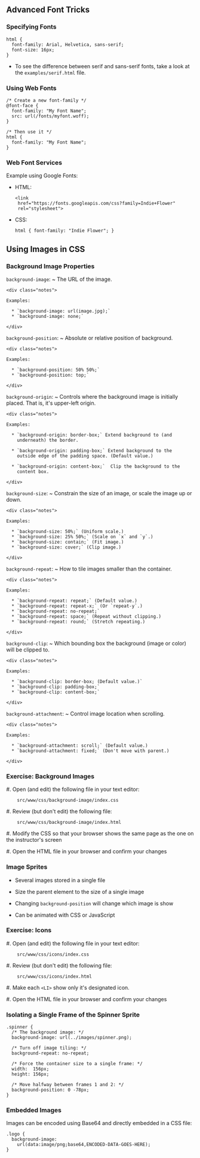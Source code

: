 ## Advanced Font Tricks

### Specifying Fonts

~~~ {.css}
html {
  font-family: Arial, Helvetica, sans-serif;
  font-size: 16px;
}
~~~

<div class="notes">

  * To see the difference between serif and sans-serif fonts, take a
    look at the `examples/serif.html` file.

</div>

### Using Web Fonts

~~~ {.css}
/* Create a new font-family */
@font-face {
  font-family: "My Font Name";
  src: url(/fonts/myfont.woff);
}

/* Then use it */
html {
  font-family: "My Font Name";
}
~~~

### Web Font Services

Example using Google Fonts:

  * HTML:

    ~~~ {.html}
    <link
     href="https://fonts.googleapis.com/css?family=Indie+Flower"
     rel="stylesheet">
    ~~~


  * CSS:

    ~~~ {.css}
    html { font-family: "Indie Flower"; }
    ~~~

## Using Images in CSS

### Background Image Properties

`background-image`:
  ~ The URL of the image.

    <div class="notes">

    Examples:

      * `background-image: url(image.jpg);`
      * `background-image: none;`

    </div>

`background-position`:
  ~ Absolute or relative position of background.

    <div class="notes">

    Examples:

      * `background-position: 50% 50%;`
      * `background-position: top;`

    </div>

`background-origin`:
  ~ Controls where the background image is initially placed.  That is,
    it's upper-left origin.

    <div class="notes">

    Examples:

      * `background-origin: border-box;` Extend background to (and
        underneath) the border.

      * `background-origin: padding-box;` Extend background to the
        outside edge of the padding space. (Default value.)

      * `background-origin: content-box;`  Clip the background to the
        content box.

    </div>

<!-- Useful tip: transparent border:
border: 10px solid rgba(255, 255, 255, 0.2);
background-repeat: no-repeat;
-->

`background-size`:
  ~ Constrain the size of an image, or scale the image up or down.

    <div class="notes">

    Examples:

      * `background-size: 50%;` (Uniform scale.)
      * `background-size: 25% 50%;` (Scale on `x` and `y`.)
      * `background-size: contain;` (Fit image.)
      * `background-size: cover;` (Clip image.)

    </div>

`background-repeat`:
  ~ How to tile images smaller than the container.

    <div class="notes">

    Examples:

      * `background-repeat: repeat;` (Default value.)
      * `background-repeat: repeat-x;` (Or `repeat-y`.)
      * `background-repeat: no-repeat;`
      * `background-repeat: space;` (Repeat without clipping.)
      * `background-repeat: round;` (Stretch repeating.)

    </div>

`background-clip`:
  ~ Which bounding box the background (image or color) will be clipped to.

    <div class="notes">

    Examples:

      * `background-clip: border-box; (Default value.)`
      * `background-clip: padding-box;`
      * `background-clip: content-box;`

    </div>

<!-- Useful tip: transparent border:
border: 10px solid rgba(255, 255, 255, 0.2);
background-repeat: no-repeat;
-->

`background-attachment`:
  ~ Control image location when scrolling.

    <div class="notes">

    Examples:

      * `background-attachment: scroll;` (Default value.)
      * `background-attachment: fixed;` (Don't move with parent.)

    </div>

### Exercise: Background Images

  #. Open (and edit) the following file in your text editor:

        src/www/css/background-image/index.css

  #. Review (but don't edit) the following file:

        src/www/css/background-image/index.html

  #. Modify the CSS so that your browser shows the same page as the
     one on the instructor's screen

  #. Open the HTML file in your browser and confirm your changes

<!-- Solution: solutions/css/cssfund/www/background-image/index.css -->

### Image Sprites

  * Several images stored in a single file

  * Size the parent element to the size of a single image

  * Changing `background-position` will change which image is show

  * Can be animated with CSS or JavaScript

### Exercise: Icons

  #. Open (and edit) the following file in your text editor:

        src/www/css/icons/index.css

  #. Review (but don't edit) the following file:

        src/www/css/icons/index.html

  #. Make each `<LI>` show only it's designated icon.

  #. Open the HTML file in your browser and confirm your changes

<div class="notes">

### Isolating a Single Frame of the Spinner Sprite

~~~ {.css}
.spinner {
  /* The background image: */
  background-image: url(../images/spinner.png);

  /* Turn off image tiling: */
  background-repeat: no-repeat;

  /* Force the container size to a single frame: */
  width:  156px;
  height: 156px;

  /* Move halfway between frames 1 and 2: */
  background-position: 0 -78px;
}
~~~

</div>

### Embedded Images

Images can be encoded using Base64 and directly embedded in a CSS
file:

~~~ {.css}
.logo {
  background-image:
    url(data:image/png;base64,ENCODED-DATA-GOES-HERE);
}
~~~
